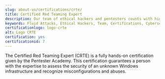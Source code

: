 ```yaml
---
slug: about-us/certifications/crte/
title: Certified Red Teaming Expert
description: Our team of ethical hackers and pentesters counts with high certifications related to cybersecurity information.
keywords: Fluid Attacks, Ethical Hackers, Team, Certifications, Cybersecurity, Pentesters, Whitehat Hackers
certificationlogo: logo-crte
alt: Logo CRTE
certification: yes
certificationid: 7
---
```


The Certified Red Teaming Expert (CRTE) is a fully hands-on
certification given by the Pentester Academy. This certification
guarantees a person with the expertise to assess the security of an
unknown Windows infrastructure and recognize misconfigurations and
abuses.

